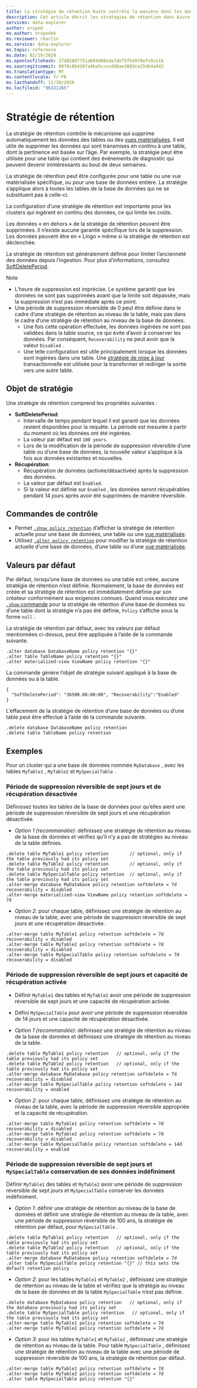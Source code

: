 ```yaml
---
title: La stratégie de rétention Kusto contrôle la manière dont les données sont supprimées-Azure Explorateur de données
description: Cet article décrit les stratégies de rétention dans Azure Explorateur de données.
services: data-explorer
author: orspod
ms.author: orspodek
ms.reviewer: rkarlin
ms.service: data-explorer
ms.topic: reference
ms.date: 02/19/2020
ms.openlocfilehash: 37d82807751a604d88eda7de75fb4978efc0ce1b
ms.sourcegitcommit: 80f0c8b410fa4ba5ccecd96ae3803ce25db4a442
ms.translationtype: MT
ms.contentlocale: fr-FR
ms.lasthandoff: 11/30/2020
ms.locfileid: "96321265"
---
```

# <a name="retention-policy"></a>Stratégie de rétention

La stratégie de rétention contrôle le mécanisme qui supprime automatiquement les données des tables ou des [vues matérialisées](materialized-views/materialized-view-overview.md). Il est utile de supprimer les données qui sont transmises en continu à une table, dont la pertinence est basée sur l’âge. Par exemple, la stratégie peut être utilisée pour une table qui contient des événements de diagnostic qui peuvent devenir inintéressants au bout de deux semaines.

La stratégie de rétention peut être configurée pour une table ou une vue matérialisée spécifique, ou pour une base de données entière. La stratégie s’applique alors à toutes les tables de la base de données qui ne se substituent pas à celle-ci.

La configuration d’une stratégie de rétention est importante pour les clusters qui ingèrent en continu des données, ce qui limite les coûts.

Les données « en dehors » de la stratégie de rétention peuvent être supprimées. Il n’existe aucune garantie spécifique lors de la suppression. Les données peuvent être en « Lingo » même si la stratégie de rétention est déclenchée.

La stratégie de rétention est généralement définie pour limiter l’ancienneté des données depuis l’ingestion. Pour plus d’informations, consultez [SoftDeletePeriod](#the-policy-object).

> [!NOTE]
> * L’heure de suppression est imprécise. Le système garantit que les données ne sont pas supprimées avant que la limite soit dépassée, mais la suppression n’est pas immédiate après ce point.
> * Une période de suppression réversible de 0 peut être définie dans le cadre d’une stratégie de rétention au niveau de la table, mais pas dans le cadre d’une stratégie de rétention au niveau de la base de données.
>   * Une fois cette opération effectuée, les données ingérées ne sont pas validées dans la table source, ce qui évite d’avoir à conserver les données. Par conséquent, `Recoverability` ne peut avoir que la valeur `Disabled` .
>   * Une telle configuration est utile principalement lorsque les données sont ingérées dans une table.
> Une [stratégie de mise à jour](updatepolicy.md) transactionnelle est utilisée pour la transformer et rediriger la sortie vers une autre table.

## <a name="the-policy-object"></a>Objet de stratégie

Une stratégie de rétention comprend les propriétés suivantes :

* **SoftDeletePeriod**:
    * Intervalle de temps pendant lequel il est garanti que les données restent disponibles pour la requête. La période est mesurée à partir du moment où les données ont été ingérées.
    * La valeur par défaut est `100 years`.
    * Lors de la modification de la période de suppression réversible d’une table ou d’une base de données, la nouvelle valeur s’applique à la fois aux données existantes et nouvelles.
* **Récupération**:
    * Récupération de données (activée/désactivée) après la suppression des données.
    * La valeur par défaut est `Enabled`.
    * Si la valeur est définie sur `Enabled` , les données seront récupérables pendant 14 jours après avoir été supprimées de manière réversible.

## <a name="control-commands"></a>Commandes de contrôle

* Permet [`.show policy retention`](../management/retention-policy.md) d’afficher la stratégie de rétention actuelle pour une base de données, une table ou une [vue matérialisée](materialized-views/materialized-view-overview.md).
* Utilisez [`.alter policy retention`](../management/retention-policy.md) pour modifier la stratégie de rétention actuelle d’une base de données, d’une table ou d’une [vue matérialisée](materialized-views/materialized-view-overview.md).

## <a name="defaults"></a>Valeurs par défaut

Par défaut, lorsqu’une base de données ou une table est créée, aucune stratégie de rétention n’est définie. Normalement, la base de données est créée et sa stratégie de rétention est immédiatement définie par son créateur conformément aux exigences connues.
Quand vous exécutez une [ `.show` commande](../management/retention-policy.md) pour la stratégie de rétention d’une base de données ou d’une table dont la stratégie n’a pas été définie, `Policy` s’affiche sous la forme `null` .

La stratégie de rétention par défaut, avec les valeurs par défaut mentionnées ci-dessus, peut être appliquée à l’aide de la commande suivante.

```kusto
.alter database DatabaseName policy retention "{}"
.alter table TableName policy retention "{}"
.alter materialized-view ViewName policy retention "{}"
```

La commande génère l’objet de stratégie suivant appliqué à la base de données ou à la table.

```kusto
{
  "SoftDeletePeriod": "36500.00:00:00", "Recoverability":"Enabled"
}
```

L’effacement de la stratégie de rétention d’une base de données ou d’une table peut être effectué à l’aide de la commande suivante.

```kusto
.delete database DatabaseName policy retention
.delete table TableName policy retention
```

## <a name="examples"></a>Exemples

Pour un cluster qui a une base de données nommée `MyDatabase` , avec les tables `MyTable1` , `MyTable2` et `MySpecialTable` .

### <a name="soft-delete-period-of-seven-days-and-recoverability-disabled"></a>Période de suppression réversible de sept jours et de récupération désactivée

Définissez toutes les tables de la base de données pour qu’elles aient une période de suppression réversible de sept jours et une récupération désactivée.

* *Option 1 (recommandée)*: définissez une stratégie de rétention au niveau de la base de données et vérifiez qu’il n’y a pas de stratégies au niveau de la table définies.

```kusto
.delete table MyTable1 policy retention        // optional, only if the table previously had its policy set
.delete table MyTable2 policy retention        // optional, only if the table previously had its policy set
.delete table MySpecialTable policy retention  // optional, only if the table previously had its policy set
.alter-merge database MyDatabase policy retention softdelete = 7d recoverability = disabled
.alter-merge materialized-view ViewName policy retention softdelete = 7d 
```

* *Option 2*: pour chaque table, définissez une stratégie de rétention au niveau de la table, avec une période de suppression réversible de sept jours et une récupération désactivée.

```kusto
.alter-merge table MyTable1 policy retention softdelete = 7d recoverability = disabled
.alter-merge table MyTable2 policy retention softdelete = 7d recoverability = disabled
.alter-merge table MySpecialTable policy retention softdelete = 7d recoverability = disabled
```

### <a name="soft-delete-period-of-seven-days-and-recoverability-enabled"></a>Période de suppression réversible de sept jours et capacité de récupération activée

* Définir `MyTable1` des tables et `MyTable2` avoir une période de suppression réversible de sept jours et une capacité de récupération activée.
* Défini `MySpecialTable` pour avoir une période de suppression réversible de 14 jours et une capacité de récupération désactivée.

* *Option 1 (recommandée)*: définissez une stratégie de rétention au niveau de la base de données et définissez une stratégie de rétention au niveau de la table.

```kusto
.delete table MyTable1 policy retention   // optional, only if the table previously had its policy set
.delete table MyTable2 policy retention   // optional, only if the table previously had its policy set
.alter-merge database MyDatabase policy retention softdelete = 7d recoverability = disabled
.alter-merge table MySpecialTable policy retention softdelete = 14d recoverability = enabled
```

* *Option 2*: pour chaque table, définissez une stratégie de rétention au niveau de la table, avec la période de suppression réversible appropriée et la capacité de récupération.

```kusto
.alter-merge table MyTable1 policy retention softdelete = 7d recoverability = disabled
.alter-merge table MyTable2 policy retention softdelete = 7d recoverability = disabled
.alter-merge table MySpecialTable policy retention softdelete = 14d recoverability = enabled
```

### <a name="soft-delete-period-of-seven-days-and-myspecialtable-keeps-its-data-indefinitely"></a>Période de suppression réversible de sept jours et `MySpecialTable` conservation de ses données indéfiniment

Définir `MyTable1` des tables et `MyTable2` avoir une période de suppression réversible de sept jours et `MySpecialTable` conserver les données indéfiniment.

* *Option 1*: définir une stratégie de rétention au niveau de la base de données et définir une stratégie de rétention au niveau de la table, avec une période de suppression réversible de 100 ans, la stratégie de rétention par défaut, pour `MySpecialTable` .

```kusto
.delete table MyTable1 policy retention   // optional, only if the table previously had its policy set
.delete table MyTable2 policy retention   // optional, only if the table previously had its policy set
.alter-merge database MyDatabase policy retention softdelete = 7d
.alter table MySpecialTable policy retention "{}" // this sets the default retention policy
```

* *Option 2*: pour les tables `MyTable1` et `MyTable2` , définissez une stratégie de rétention au niveau de la table et vérifiez que la stratégie au niveau de la base de données et de la table `MySpecialTable` n’est pas définie.

```kusto
.delete database MyDatabase policy retention   // optional, only if the database previously had its policy set
.delete table MySpecialTable policy retention   // optional, only if the table previously had its policy set
.alter-merge table MyTable1 policy retention softdelete = 7d
.alter-merge table MyTable2 policy retention softdelete = 7d
```

* *Option 3*: pour les tables `MyTable1` et `MyTable2` , définissez une stratégie de rétention au niveau de la table. Pour table `MySpecialTable` , définissez une stratégie de rétention au niveau de la table avec une période de suppression réversible de 100 ans, la stratégie de rétention par défaut.

```kusto
.alter-merge table MyTable1 policy retention softdelete = 7d
.alter-merge table MyTable2 policy retention softdelete = 7d
.alter table MySpecialTable policy retention "{}"
```
